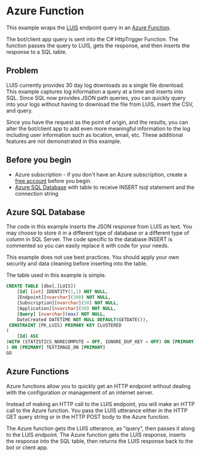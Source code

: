 # Azure Function

This example wraps the [LUIS](https://docs.microsoft.com/azure/cognitive-services/LUIS/) endpoint query in an [Azure Function](https://azure.microsoft.com/services/functions/). 

The bot/client app query is sent into the C# HttpTrigger Function. The function passes the query to LUIS, gets the response, and then inserts the response to a SQL table. 

## Problem
LUIS currently provides 30 day log downloads as a single file download. This example captures log information a query at a time and inserts into SQL. Since SQL now provides JSON path queries, you can quickly query into your logs without having to download the file from LUIS, insert the CSV, and query. 

Since you have the request as the point of origin, and the results, you can alter the bot/client app to add even more meaningful information to the log including user information such as location, email, etc. These additional features are not demonstrated in this example.


## Before you begin
* Azure subscription - if you don't have an Azure subscription, create a [free account](https://azure.microsoft.com/free/?WT.mc_id=A261C142F) before you begin. 
* [Azure SQL Database](https://azure.microsoft.com/services/sql-database/) with table to receive INSERT tsql statement and the connection string

## Azure SQL Database
The code in this example inserts the JSON response from LUIS as text. You may choose to store it in a different type of database or a different type of column in SQL Server. The code specific to the database INSERT is commented so you can easily replace it with code for your needs.

This example does not use best practices. You should apply your own security and data cleaning before inserting into the table. 

The table used in this example is simple. 

```SQL
CREATE TABLE [dbo].[LUIS](
	[Id] [int] IDENTITY(1,1) NOT NULL,
	[Endpoint][nvarchar](300) NOT NULL,
	[Subscription][nvarchar](50) NOT NULL,
	[Application][nvarchar](50) NOT NULL,
	[Query] [nvarchar](max) NOT NULL,
	DateCreated DATETIME NOT NULL DEFAULT(GETDATE()),
 CONSTRAINT [PK_LUIS] PRIMARY KEY CLUSTERED 
(
	[Id] ASC
)WITH (STATISTICS_NORECOMPUTE = OFF, IGNORE_DUP_KEY = OFF) ON [PRIMARY]
) ON [PRIMARY] TEXTIMAGE_ON [PRIMARY]
GO
```

## Azure Functions
Azure functions allow you to quickly get an HTTP endpoint without dealing with the configuration or management of an internet server. 

Instead of making an HTTP call to the LUIS endpoint, you will make an HTTP call to the Azure function. You pass the LUIS utterance either in the HTTP GET query string or in the HTTP POST body to the Azure function.  

The Azure function gets the LUIS utterance, as "query", then passes it along to the LUIS endpoint. The Azure function gets the LUIS response, inserts the response into the SQL table, then returns the LUIS response back to the bot or client app. 